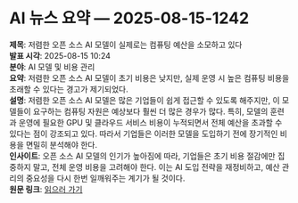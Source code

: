 # AI 뉴스 요약 — 2025-08-15-1242

**제목**: 저렴한 오픈 소스 AI 모델이 실제로는 컴퓨팅 예산을 소모하고 있다  
**발표 시각**: 2025-08-15 10:24  
**분야**: AI 모델 및 비용 관리  
**요약**: 저렴한 오픈 소스 AI 모델이 초기 비용은 낮지만, 실제 운영 시 높은 컴퓨팅 비용을 초래할 수 있다는 경고가 제기되었다.  
**설명**: 저렴한 오픈 소스 AI 모델은 많은 기업들이 쉽게 접근할 수 있도록 해주지만, 이 모델들이 요구하는 컴퓨팅 자원은 예상보다 훨씬 더 많은 경우가 많다. 특히, 모델의 훈련과 운영에 필요한 GPU 및 클라우드 서비스 비용이 누적되면서 전체 예산을 초과할 수 있다는 점이 강조되고 있다. 따라서 기업들은 이러한 모델을 도입하기 전에 장기적인 비용을 면밀히 분석해야 한다.  
**인사이트**: 오픈 소스 AI 모델의 인기가 높아짐에 따라, 기업들은 초기 비용 절감에만 집중하지 말고, 전체 운영 비용을 고려해야 한다. 이는 AI 도입 전략을 재정비하고, 예산 관리의 중요성을 다시 한번 일깨워주는 계기가 될 것이다.  
**원문 링크**: [읽으러 가기](https://venturebeat.com/ai/that-cheap-open-source-ai-model-is-actually-burning-through-your-compute-budget/)